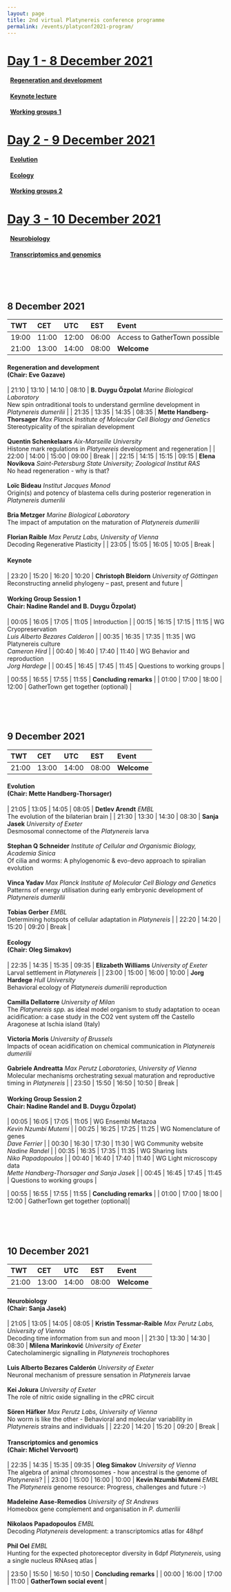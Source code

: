 ```yaml
---
layout: page
title: 2nd virtual Platynereis conference programme
permalink: /events/platyconf2021-program/
---
```


# [Day 1 - 8 December 2021](#2021-12-08)
#### &nbsp;&nbsp;[Regeneration and development](#Development)
#### &nbsp;&nbsp;[Keynote lecture](#Keynote)
#### &nbsp;&nbsp;[Working groups 1](#WGs1)
# [Day 2 - 9 December 2021](#2021-12-09)
#### &nbsp;&nbsp;[Evolution](#Evolution)
#### &nbsp;&nbsp;[Ecology](#Ecology)
#### &nbsp;&nbsp;[Working groups 2](#WGs2)
# [Day 3 - 10 December 2021](#2021-12-10)
#### &nbsp;&nbsp;[Neurobiology](#Neurobiology)
#### &nbsp;&nbsp;[Transcriptomics and genomics](#Transcriptomics)

<br>
<br>
<br>

## <a name="2021-12-08"></a>8 December 2021

| TWT | CET | UTC | EST | Event |
| :--- | :--- | :--- | :--- | :----- |
| 19:00 | 11:00 | 12:00 | 06:00  | Access to GatherTown possible |
| 21:00 | 13:00 | 14:00 | 08:00  | **Welcome** |


#### <a name="Development"></a>**Regeneration and development**<br>(Chair: Eve Gazave)

| 21:10 | 13:10 | 14:10 | 08:10  | **B. Duygu Özpolat** _Marine Biological Laboratory_<br>New spin ontraditional tools to understand germline development in _Platynereis dumerilii_  |
| 21:35 | 13:35 | 14:35 | 08:35  | **Mette Handberg-Thorsager** _Max Planck Institute of Molecular Cell Biology and Genetics_<br>Stereotypicality of the spiralian development<br><br>**Quentin Schenkelaars** _Aix-Marseille University_<br>Histone mark regulations in _Platynereis_ development and regeneration |
| 22:00 | 14:00 | 15:00 | 09:00  | Break |
| 22:15 | 14:15 | 15:15 | 09:15  | **Elena Novikova** _Saint-Petersburg State University; Zoological Institut RAS_<br>No head regeneration - why is that?<br><br>**Loïc Bideau** _Institut Jacques Monod_<br>Origin(s) and potency of blastema cells during posterior regeneration in _Platynereis dumerilii_<br><br>**Bria Metzger** _Marine Biological Laboratory_<br>The impact of amputation on the maturation of _Platynereis dumerilii_<br><br>**Florian Raible** _Max Perutz Labs, University of Vienna_<br>Decoding Regenerative Plasticity |
| 23:05 | 15:05 | 16:05 | 10:05  | Break |

#### <a name="Keynote"></a>**Keynote**

| 23:20 | 15:20 | 16:20 | 10:20  | **Christoph Bleidorn** _University of Göttingen_<br>Reconstructing annelid phylogeny – past, present and future |

#### <a name="WGs1"></a>**Working Group Session 1**<br>Chair: Nadine Randel and B. Duygu Özpolat)

| 00:05 | 16:05 | 17:05 | 11:05  | Introduction |
| 00:15 | 16:15 | 17:15 | 11:15  | WG Cryopreservation<br>_Luis Alberto Bezares Calderon_ |
| 00:35 | 16:35 | 17:35 | 11:35  | WG Platynereis culture<br>_Cameron Hird_ |
| 00:40 | 16:40 | 17:40 | 11:40  | WG Behavior and reproduction<br>_Jorg Hardege_ |
| 00:45 | 16:45 | 17:45 | 11:45  | Questions to working groups |

| 00:55 | 16:55 | 17:55 | 11:55  | **Concluding remarks** |
| 01:00 | 17:00 | 18:00 | 12:00  | GatherTown get together (optional) |

<br>
<br>
<br>

## <a name="2021-12-09"></a>9 December 2021

| TWT | CET | UTC | EST | Event |
| :--- | :--- | :--- | :--- | :----- |
| 21:00 | 13:00 | 14:00 | 08:00  | **Welcome** |

#### <a name="Evolution"></a>**Evolution**<br>(Chair: Mette Handberg-Thorsager)

| 21:05 | 13:05 | 14:05 | 08:05  | **Detlev Arendt** _EMBL_<br>The evolution of the bilaterian brain |
| 21:30 | 13:30 | 14:30 | 08:30  | **Sanja Jasek** _University of Exeter_<br>Desmosomal connectome of the _Platynereis_ larva<br><br>**Stephan Q Schneider** _Institute of Cellular and Organismic Biology, Academia Sinica_<br>Of cilia and worms: A phylogenomic & evo-devo approach to spiralian evolution<br><br>**Vinca Yadav** _Max Planck Institute of Molecular Cell Biology and Genetics_<br>Patterns of energy utilisation during early embryonic development of _Platynereis dumerilii_<br><br>**Tobias Gerber** _EMBL_<br>Determining hotspots of cellular adaptation in _Platynereis_ |
| 22:20 | 14:20 | 15:20 | 09:20  | Break |

#### <a name="Ecology"></a>**Ecology**<br>(Chair: Oleg Simakov)

| 22:35 | 14:35 | 15:35 | 09:35  | **Elizabeth Williams** _University of Exeter_<br>Larval settlement in _Platynereis_ |
| 23:00 | 15:00 | 16:00 | 10:00  | **Jorg Hardege** _Hull University_<br>Behavioral ecology of _Platynereis dumerilii_ reproduction<br><br>**Camilla Dellatorre** _University of Milan_<br>The _Platynereis spp._ as ideal model organism to study adaptation to ocean acidification: a case study in the CO2 vent system off the Castello Aragonese at Ischia island (Italy)<br><br>**Victoria Moris** _University of Brussels_<br>Impacts of ocean acidification on chemical communication in _Platynereis dumerilii_<br><br>**Gabriele Andreatta** _Max Perutz Laboratories, University of Vienna_<br>Molecular mechanisms orchestrating sexual maturation and reproductive timing in _Platynereis_ |
| 23:50 | 15:50 | 16:50 | 10:50  | Break |

#### <a name="WGs2"></a>**Working Group Session 2**<br>Chair: Nadine Randel and B. Duygu Özpolat)

| 00:05 | 16:05 | 17:05 | 11:05  | WG Ensembl Metazoa<br>_Kevin Nzumbi Mutemi_ |
| 00:25 | 16:25 | 17:25 | 11:25  | WG Nomenclature of genes<br>_Dave Ferrier_ |
| 00:30 | 16:30 | 17:30 | 11:30  | WG Community website<br>_Nadine Randel_ |
| 00:35 | 16:35 | 17:35 | 11:35  | WG Sharing lists<br>_Niko Papadopoulos_ |
| 00:40 | 16:40 | 17:40 | 11:40  | WG Light microscopy data<br>_Mette Handberg-Thorsager and Sanja Jasek_ |
| 00:45 | 16:45 | 17:45 | 11:45  | Questions to working groups |

| 00:55 | 16:55 | 17:55 | 11:55  | **Concluding remarks** |
| 01:00 | 17:00 | 18:00 | 12:00  | GatherTown get together (optional)|

<br>
<br>
<br>

## <a name="2021-12-10"></a>10 December 2021

| TWT | CET | UTC | EST | Event |
| :--- | :--- | :--- | :--- | :----- |
| 21:00 | 13:00 | 14:00 | 08:00  | **Welcome** |

#### <a name="Neurobiology"></a>**Neurobiology**<br>(Chair: Sanja Jasek)

| 21:05 | 13:05 | 14:05 | 08:05  | **Kristin Tessmar-Raible** _Max Perutz Labs, University of Vienna_<br>Decoding time information from sun and moon |
| 21:30 | 13:30 | 14:30 | 08:30  | **Milena Marinković** _University of Exeter_<br>Catecholaminergic signalling in _Platynereis_ trochophores<br><br>**Luis Alberto Bezares Calderón** _University of Exeter_<br>Neuronal mechanism of pressure sensation in _Platynereis_ larvae<br><br>**Kei Jokura** _University of Exeter_<br>The role of nitric oxide signalling in the cPRC circuit<br><br>**Sören Häfker** _Max Perutz Labs, University of Vienna_<br>No worm is like the other - Behavioral and molecular variability in _Platynereis_ strains and individuals |
| 22:20 | 14:20 | 15:20 | 09:20  | Break |

#### <a name="Transcriptomics"></a>**Transcriptomics and genomics**<br>(Chair: Michel Vervoort)

| 22:35 | 14:35 | 15:35 | 09:35  | **Oleg Simakov** _University of Vienna_<br>The algebra of animal chromosomes - how ancestral is the genome of _Platynereis_? |
| 23:00 | 15:00 | 16:00 | 10:00  | **Kevin Nzumbi Mutemi** _EMBL_<br>The _Platynereis_ genome resource: Progress, challenges and future :-)<br><br>**Madeleine Aase-Remedios** _University of St Andrews_<br>Homeobox gene complement and organisation in _P. dumerilii_<br><br>**Nikolaos Papadopoulos** _EMBL_<br>Decoding _Platynereis_ development: a transcriptomics atlas for 48hpf<br><br>**Phil Oel** _EMBL_<br>Hunting for the expected photoreceptor diversity in 6dpf _Platynereis_, using a single nucleus RNAseq atlas |

| 23:50 | 15:50 | 16:50 | 10:50  | **Concluding remarks** |
| 00:00 | 16:00 | 17:00 | 11:00  | **GatherTown social event** |


